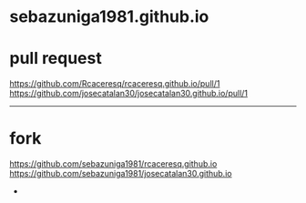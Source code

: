 # sebazuniga1981.github.io
# pull request
https://github.com/Rcaceresq/rcaceresq.github.io/pull/1
https://github.com/josecatalan30/josecatalan30.github.io/pull/1

---

# fork
 https://github.com/sebazuniga1981/rcaceresq.github.io
 https://github.com/sebazuniga1981/josecatalan30.github.io

<!--!commit
<!--* https://github.com/sebazuniga1981/rcaceresq.github.io/commit/e546f0ba288ec425feddd4397ee9625f96f28a19 -->
<!--* https://github.com/sebazuniga1981/josecatalan30.github.io/commit/4a9ef6e0ecc9e6ee4c5126ade31d2c0cfc0660dc -->
*